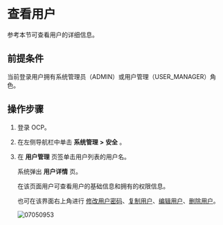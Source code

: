 查看用户 
=========================

参考本节可查看用户的详细信息。

**前提条件** 
-----------------------------

当前登录用户拥有系统管理员（ADMIN）或用户管理（USER_MANAGER）角色。

操作步骤 
-------------------------

1. 登录 OCP。

   

2. 在左侧导航栏中单击 **系统管理** **\>** **安全** 。

   

3. 在 **用户管理** 页签单击用户列表的用户名。

   系统弹出 **用户详情** 页。

   在该页面用户可查看用户的基础信息和拥有的权限信息。

   也可在该界面右上角进行 [修改用户密码](../10.using-system-management/9.change-user-password.md)、[复制用户](../10.using-system-management/8.copy-user.md)、[编辑用户](../10.using-system-management/7.edit-a-user.md)、[删除用户](../10.using-system-management/10.delete-a-user.md)。

   ![07050953](https://help-static-aliyun-doc.aliyuncs.com/assets/img/zh-CN/9015845261/p291184.png)
   



